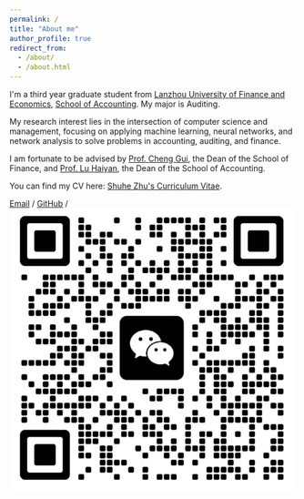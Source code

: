```yaml
---
permalink: /
title: "About me"
author_profile: true
redirect_from: 
  - /about/
  - /about.html
---
```


I'm a third year graduate student from [Lanzhou University of Finance and Economics](https://www.lzufe.edu.cn/index.htm), [School of Accounting](https://www.lzufe.edu.cn/index.htm). My major is Auditing.

My research interest lies in the intersection of computer science and management, focusing on applying machine learning, neural networks, and network analysis to solve problems in accounting, auditing, and finance.

I am fortunate to be advised by [Prof. Cheng Gui](https://xueshu.baidu.com/scholarID/CN-B7HA4JDK), the Dean of the School of Finance, and [Prof. Lu Haiyan](https://a.xueshu.baidu.com/scholarID/CN-BEG838KK), the Dean of the School of Accounting.

You can find my CV here: [Shuhe Zhu's Curriculum Vitae](../assets/shuhe_cv.pdf).

[Email](mailto:zhushuhe0224@gmail.com) / [GitHub](https://github.com/zhucharlotte) / ![WeChat](../images/wechat.png)
